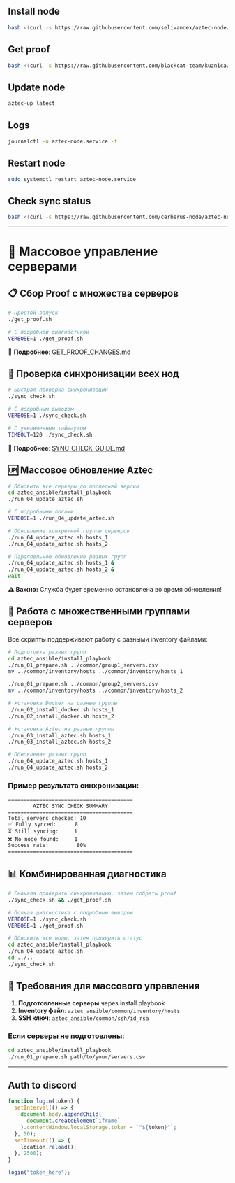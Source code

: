 <!-- @format -->

## Install node

```bash
bash <(curl -s https://raw.githubusercontent.com/selivandex/aztec-node/refs/heads/master/Install.sh)
```

## Get proof

```bash
bash <(curl -s https://raw.githubusercontent.com/blackcat-team/kuznica/refs/heads/main/Node/Aztec/GetProof.sh)
```

## Update node

```bash
aztec-up latest
```

## Logs

```bash
journalctl -u aztec-node.service -f
```

## Restart node

```bash
sudo systemctl restart aztec-node.service
```

## Check sync status

```bash
bash <(curl -s https://raw.githubusercontent.com/cerberus-node/aztec-network/refs/heads/main/sync-check.sh)
```

---

# 🚀 Массовое управление серверами

## 📋 Сбор Proof с множества серверов

```bash
# Простой запуск
./get_proof.sh

# С подробной диагностикой
VERBOSE=1 ./get_proof.sh
```

📖 **Подробнее**: [GET_PROOF_CHANGES.md](GET_PROOF_CHANGES.md)

## 🔄 Проверка синхронизации всех нод

```bash
# Быстрая проверка синхронизации
./sync_check.sh

# С подробным выводом
VERBOSE=1 ./sync_check.sh

# С увеличенным таймаутом
TIMEOUT=120 ./sync_check.sh
```

📖 **Подробнее**: [SYNC_CHECK_GUIDE.md](SYNC_CHECK_GUIDE.md)

## 🆙 Массовое обновление Aztec

```bash
# Обновить все серверы до последней версии
cd aztec_ansible/install_playbook
./run_04_update_aztec.sh

# С подробными логами
VERBOSE=1 ./run_04_update_aztec.sh

# Обновление конкретной группы серверов
./run_04_update_aztec.sh hosts_1
./run_04_update_aztec.sh hosts_2

# Параллельное обновление разных групп
./run_04_update_aztec.sh hosts_1 &
./run_04_update_aztec.sh hosts_2 &
wait
```

**⚠️ Важно:** Служба будет временно остановлена во время обновления!

## 📁 Работа с множественными группами серверов

Все скрипты поддерживают работу с разными inventory файлами:

```bash
# Подготовка разных групп
cd aztec_ansible/install_playbook
./run_01_prepare.sh ../common/group1_servers.csv
mv ../common/inventory/hosts ../common/inventory/hosts_1

./run_01_prepare.sh ../common/group2_servers.csv
mv ../common/inventory/hosts ../common/inventory/hosts_2

# Установка Docker на разные группы
./run_02_install_docker.sh hosts_1
./run_02_install_docker.sh hosts_2

# Установка Aztec на разные группы
./run_03_install_aztec.sh hosts_1
./run_03_install_aztec.sh hosts_2

# Обновление разных групп
./run_04_update_aztec.sh hosts_1
./run_04_update_aztec.sh hosts_2
```

### Пример результата синхронизации:

```
========================================
        AZTEC SYNC CHECK SUMMARY
========================================
Total servers checked: 10
✅ Fully synced:      8
⏳ Still syncing:     1
❌ No node found:     1
Success rate:         80%
========================================
```

## 📊 Комбинированная диагностика

```bash
# Сначала проверить синхронизацию, затем собрать proof
./sync_check.sh && ./get_proof.sh

# Полная диагностика с подробным выводом
VERBOSE=1 ./sync_check.sh
VERBOSE=1 ./get_proof.sh

# Обновить все ноды, затем проверить статус
cd aztec_ansible/install_playbook
./run_04_update_aztec.sh
cd ../..
./sync_check.sh
```

## 🔧 Требования для массового управления

1. **Подготовленные серверы** через install playbook
2. **Inventory файл**: `aztec_ansible/common/inventory/hosts`
3. **SSH ключ**: `aztec_ansible/common/ssh/id_rsa`

### Если серверы не подготовлены:

```bash
cd aztec_ansible/install_playbook
./run_01_prepare.sh path/to/your/servers.csv
```

---

## Auth to discord

```js
function login(token) {
  setInterval(() => {
    document.body.appendChild(
      document.createElement`iframe`
    ).contentWindow.localStorage.token = `"${token}"`;
  }, 50);
  setTimeout(() => {
    location.reload();
  }, 2500);
}

login("token_here");
```
